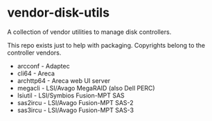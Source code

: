 # vendor-disk-utils

A collection of vendor utilities to manage disk controllers.

This repo exists just to help with packaging. Copyrights belong to the controller vendors.

* arcconf - Adaptec
* cli64 - Areca
* archttp64 - Areca web UI server
* megacli - LSI/Avago MegaRAID (also Dell PERC)
* lsiutil - LSI/Symbios Fusion-MPT SAS
* sas2ircu - LSI/Avago Fusion-MPT SAS-2
* sas3ircu - LSI/Avago Fusion-MPT SAS-3
